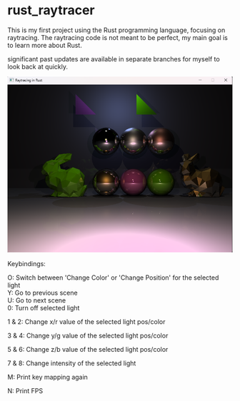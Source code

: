 # rust_raytracer

This is my first project using the Rust programming language, focusing on raytracing.
The raytracing code is not meant to be perfect, my main goal is to learn more about Rust.

significant past updates are available in separate branches for myself to look back at quickly.

![Alt text](rust_raytracing.png?raw=true "Render output")


Keybindings:

O: Switch between 'Change Color' or 'Change Position' for the selected light  
Y: Go to previous scene  
U: Go to next scene  
0: Turn off selected light  

1 & 2: Change x/r value of the selected light pos/color  

3 & 4: Change y/g value of the selected light pos/color  

5 & 6: Change z/b value of the selected light pos/color  

7 & 8: Change intensity of the selected light  

M: Print key mapping again  

N: Print FPS  

